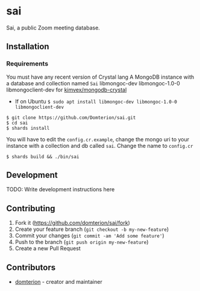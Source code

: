 # sai

Sai, a public Zoom meeting database.

## Installation

### Requirements
You must have any recent version of Crystal lang
A MongoDB instance with a database and collection named `Sai`
libmongoc-dev libmongoc-1.0-0 libmongoclient-dev for [kimvex/mongodb-crystal](https://github.com/kimvex/mongodb-crystal)
+ If on Ubuntu `$ sudo apt install libmongoc-dev libmongoc-1.0-0 libmongoclient-dev`


```
$ git clone https://github.com/Domterion/sai.git
$ cd sai
$ shards install 
```

You will have to edit the `config.cr.example`, change the mongo uri to your instance with a collection and db called `sai`. Change the name to `config.cr` 

```
$ shards build && ./bin/sai
```

## Development

TODO: Write development instructions here

## Contributing

1. Fork it (<https://github.com/domterion/sai/fork>)
2. Create your feature branch (`git checkout -b my-new-feature`)
3. Commit your changes (`git commit -am 'Add some feature'`)
4. Push to the branch (`git push origin my-new-feature`)
5. Create a new Pull Request

## Contributors

- [domterion](https://github.com/domterion) - creator and maintainer
